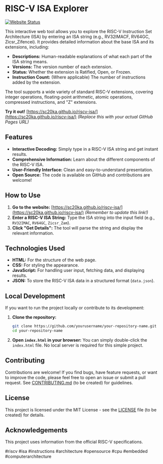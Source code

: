 # RISC-V ISA Explorer

[![Website Status](https://img.shields.io/badge/website-up-brightgreen)](https://yourusername.github.io/your-repository-name/)

This interactive web tool allows you to explore the RISC-V Instruction Set Architecture (ISA) by entering an ISA string (e.g., RV32IMACF, RV64GC, Zicsr_Zifencei).  It provides detailed information about the base ISA and its extensions, including:

*   **Descriptions:**  Human-readable explanations of what each part of the ISA string means.
*   **Versions:**  The version number of each extension.
*   **Status:**  Whether the extension is Ratified, Open, or Frozen.
*   **Instruction Count:** (Where applicable) The number of instructions added by the extension.

The tool supports a wide variety of standard RISC-V extensions, covering integer operations, floating-point arithmetic, atomic operations, compressed instructions, and "Z" extensions.

**Try it out!** [https://sc20ka.github.io/riscv-isa/](https://sc20ka.github.io/riscv-isa/)  *(Replace this with your actual GitHub Pages URL)*

## Features

*   **Interactive Decoding:** Simply type in a RISC-V ISA string and get instant results.
*   **Comprehensive Information:**  Learn about the different components of the RISC-V ISA.
*   **User-Friendly Interface:** Clean and easy-to-understand presentation.
*   **Open Source:**  The code is available on GitHub and contributions are welcome!

## How to Use

1.  **Go to the website:** [https://sc20ka.github.io/riscv-isa/](https://sc20ka.github.io/riscv-isa/) *(Remember to update this link!)*
2.  **Enter a RISC-V ISA String:** Type the ISA string into the input field (e.g., `RV32IMAC`, `RV64GC`, `Zicsr_Zam`).
3.  **Click "Get Details":**  The tool will parse the string and display the relevant information.

## Technologies Used

*   **HTML:**  For the structure of the web page.
*   **CSS:**  For styling the appearance.
*   **JavaScript:** For handling user input, fetching data, and displaying results.
*   **JSON:**  To store the RISC-V ISA data in a structured format (`data.json`).

## Local Development

If you want to run the project locally or contribute to its development:

1.  **Clone the repository:**
    ```bash
    git clone https://github.com/yourusername/your-repository-name.git  # Replace with your repo URL
    cd your-repository-name
    ```

2.  **Open `index.html` in your browser:**  You can simply double-click the `index.html` file.  No local server is required for this simple project.

## Contributing

Contributions are welcome! If you find bugs, have feature requests, or want to improve the code, please feel free to open an issue or submit a pull request.  See [CONTRIBUTING.md](CONTRIBUTING.md) (to be created) for guidelines.

## License

This project is licensed under the MIT License - see the [LICENSE](LICENSE) file (to be created) for details.

## Acknowledgements

This project uses information from the official RISC-V specifications.

#riscv #isa #instructions #architecture #opensource #cpu #embedded #computerarchitecture
